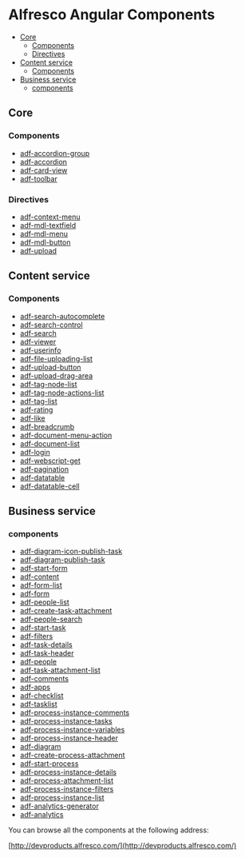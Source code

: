 # Alfresco Angular Components

<!-- markdown-toc start - Don't edit this section.  npm run toc to generate it-->

<!-- toc -->

- [Core](#core)
  * [Components](#components)
  * [Directives](#directives)
- [Content service](#content-service)
  * [Components](#components-1)
- [Business service](#business-service)
  * [components](#components)

<!-- tocstop -->

<!-- markdown-toc end -->

## Core

### Components

<!-- CORE START-->
- [adf-accordion-group](ng2-alfresco-core/README.md)
- [adf-accordion](ng2-alfresco-core/README.md)
- [adf-card-view](ng2-alfresco-core/README.md)
- [adf-toolbar](ng2-alfresco-core/README.md)<!-- CORE END-->
<!-- CORE END-->

### Directives

<!-- CORE DIRECTIVE START-->
- [adf-context-menu](ng2-alfresco-core/README.md)
- [adf-mdl-textfield](ng2-alfresco-core/README.md)
- [adf-mdl-menu](ng2-alfresco-core/README.md)
- [adf-mdl-button](ng2-alfresco-core/README.md)
- [adf-upload](ng2-alfresco-core/README.md)<!-- CORE DIRECTIVE END-->

## Content service

### Components

<!-- CONTENT START-->
- [adf-search-autocomplete](ng2-alfresco-search/README.md)
- [adf-search-control](ng2-alfresco-search/README.md)
- [adf-search](ng2-alfresco-search/README.md)
- [adf-viewer](ng2-alfresco-viewer/README.md)
- [adf-userinfo](ng2-alfresco-userinfo/README.md)
- [adf-file-uploading-list](ng2-alfresco-upload/README.md)
- [adf-upload-button](ng2-alfresco-upload/README.md)
- [adf-upload-drag-area](ng2-alfresco-upload/README.md)
- [adf-tag-node-list](ng2-alfresco-tag/README.md)
- [adf-tag-node-actions-list](ng2-alfresco-tag/README.md)
- [adf-tag-list](ng2-alfresco-tag/README.md)
- [adf-rating](ng2-alfresco-social/README.md)
- [adf-like](ng2-alfresco-social/README.md)
- [adf-breadcrumb](ng2-alfresco-documentlist/README.md)
- [adf-document-menu-action](ng2-alfresco-documentlist/README.md)
- [adf-document-list](ng2-alfresco-documentlist/README.md)
- [adf-login](ng2-alfresco-login/README.md)
- [adf-webscript-get](ng2-alfresco-webscript/README.md)
- [adf-pagination](ng2-alfresco-datatable/README.md)
- [adf-datatable](ng2-alfresco-datatable/README.md)
- [adf-datatable-cell](ng2-alfresco-datatable/README.md)<!-- CONTENT END-->
<!-- CONTENT END-->

<!-- CONTENT DIRECTIVE START--><!-- CONTENT DIRECTIVE END-->

## Business service

### components

<!-- BUSINESS START-->
- [adf-diagram-icon-publish-task](ng2-activiti-diagrams/README.md)
- [adf-diagram-publish-task](ng2-activiti-diagrams/README.md)
- [adf-start-form](ng2-activiti-form/README.md)
- [adf-content](ng2-activiti-form/README.md)
- [adf-form-list](ng2-activiti-form/README.md)
- [adf-form](ng2-activiti-form/README.md)
- [adf-people-list](ng2-activiti-tasklist/README.md)
- [adf-create-task-attachment](ng2-activiti-tasklist/README.md)
- [adf-people-search](ng2-activiti-tasklist/README.md)
- [adf-start-task](ng2-activiti-tasklist/README.md)
- [adf-filters](ng2-activiti-tasklist/README.md)
- [adf-task-details](ng2-activiti-tasklist/README.md)
- [adf-task-header](ng2-activiti-tasklist/README.md)
- [adf-people](ng2-activiti-tasklist/README.md)
- [adf-task-attachment-list](ng2-activiti-tasklist/README.md)
- [adf-comments](ng2-activiti-tasklist/README.md)
- [adf-apps](ng2-activiti-tasklist/README.md)
- [adf-checklist](ng2-activiti-tasklist/README.md)
- [adf-tasklist](ng2-activiti-tasklist/README.md)
- [adf-process-instance-comments](ng2-activiti-processlist/README.md)
- [adf-process-instance-tasks](ng2-activiti-processlist/README.md)
- [adf-process-instance-variables](ng2-activiti-processlist/README.md)
- [adf-process-instance-header](ng2-activiti-processlist/README.md)
- [adf-diagram](ng2-activiti-diagrams/README.md)
- [adf-create-process-attachment](ng2-activiti-processlist/README.md)
- [adf-start-process](ng2-activiti-processlist/README.md)
- [adf-process-instance-details](ng2-activiti-processlist/README.md)
- [adf-process-attachment-list](ng2-activiti-processlist/README.md)
- [adf-process-instance-filters](ng2-activiti-processlist/README.md)
- [adf-process-instance-list](ng2-activiti-processlist/README.md)
- [adf-analytics-generator](ng2-activiti-analytics/README.md)
- [adf-analytics](ng2-activiti-analytics/README.md)<!-- BUSINESS END-->
<!-- BUSINESS END-->

<!-- BUSINESS DIRECTIVE START--><!-- BUSINESS DIRECTIVE END-->

You can browse all the components at the following address:

[http://devproducts.alfresco.com/](http://devproducts.alfresco.com/)